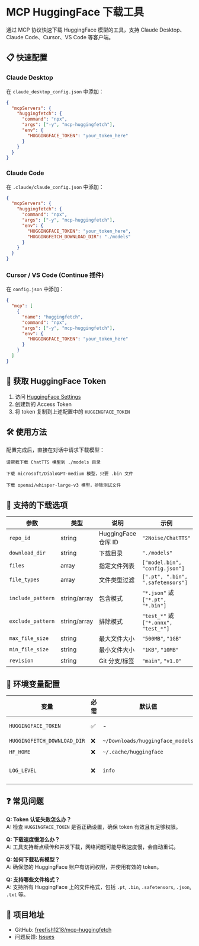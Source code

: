 # MCP HuggingFace 下载工具

通过 MCP 协议快速下载 HuggingFace 模型的工具，支持 Claude Desktop、Claude Code、Cursor、VS Code 等客户端。

## 📋 快速配置

### Claude Desktop

在 `claude_desktop_config.json` 中添加：

```json
{
  "mcpServers": {
    "huggingfetch": {
      "command": "npx",
      "args": ["-y", "mcp-huggingfetch"],
      "env": {
        "HUGGINGFACE_TOKEN": "your_token_here"
      }
    }
  }
}
```

### Claude Code

在 `.claude/claude_config.json` 中添加：

```json
{
  "mcpServers": {
    "huggingfetch": {
      "command": "npx",
      "args": ["-y", "mcp-huggingfetch"],
      "env": {
        "HUGGINGFACE_TOKEN": "your_token_here",
        "HUGGINGFETCH_DOWNLOAD_DIR": "./models"
      }
    }
  }
}
```

### Cursor / VS Code (Continue 插件)

在 `config.json` 中添加：

```json
{
  "mcp": [
    {
      "name": "huggingfetch",
      "command": "npx",
      "args": ["-y", "mcp-huggingfetch"],
      "env": {
        "HUGGINGFACE_TOKEN": "your_token_here"
      }
    }
  ]
}
```

## 🔑 获取 HuggingFace Token

1. 访问 [HuggingFace Settings](https://huggingface.co/settings/tokens)
2. 创建新的 Access Token
3. 将 token 复制到上述配置中的 `HUGGINGFACE_TOKEN`

## 🛠 使用方法

配置完成后，直接在对话中请求下载模型：

```
请帮我下载 ChatTTS 模型到 ./models 目录
```

```  
下载 microsoft/DialoGPT-medium 模型，只要 .bin 文件
```

```
下载 openai/whisper-large-v3 模型，排除测试文件
```

## 📝 支持的下载选项

| 参数 | 类型 | 说明 | 示例 |
|------|------|------|------|
| `repo_id` | string | HuggingFace 仓库 ID | `"2Noise/ChatTTS"` |
| `download_dir` | string | 下载目录 | `"./models"` |
| `files` | array | 指定文件列表 | `["model.bin", "config.json"]` |
| `file_types` | array | 文件类型过滤 | `[".pt", ".bin", ".safetensors"]` |
| `include_pattern` | string/array | 包含模式 | `"*.json"` 或 `["*.pt", "*.bin"]` |
| `exclude_pattern` | string/array | 排除模式 | `"test_*"` 或 `["*.onnx", "test_*"]` |
| `max_file_size` | string | 最大文件大小 | `"500MB"`, `"1GB"` |
| `min_file_size` | string | 最小文件大小 | `"1KB"`, `"10MB"` |
| `revision` | string | Git 分支/标签 | `"main"`, `"v1.0"` |

## 🔧 环境变量配置

| 变量 | 必需 | 默认值 | 说明 |
|------|------|--------|------|
| `HUGGINGFACE_TOKEN` | ✅ | - | HuggingFace 访问令牌 |
| `HUGGINGFETCH_DOWNLOAD_DIR` | ❌ | `~/Downloads/huggingface_models` | 默认下载目录 |
| `HF_HOME` | ❌ | `~/.cache/huggingface` | 缓存目录 |
| `LOG_LEVEL` | ❌ | `info` | 日志级别 (`debug`, `info`, `warn`, `error`) |

## ❓ 常见问题

**Q: Token 认证失败怎么办？**  
A: 检查 `HUGGINGFACE_TOKEN` 是否正确设置，确保 token 有效且有足够权限。

**Q: 下载速度慢怎么办？**  
A: 工具支持断点续传和并发下载，网络问题可能导致速度慢，会自动重试。

**Q: 如何下载私有模型？**  
A: 确保您的 HuggingFace 账户有访问权限，并使用有效的 token。

**Q: 支持哪些文件格式？**  
A: 支持所有 HuggingFace 上的文件格式，包括 `.pt`, `.bin`, `.safetensors`, `.json`, `.txt` 等。

## 📖 项目地址

- GitHub: [freefish1218/mcp-huggingfetch](https://github.com/freefish1218/mcp-huggingfetch)
- 问题反馈: [Issues](https://github.com/freefish1218/mcp-huggingfetch/issues)